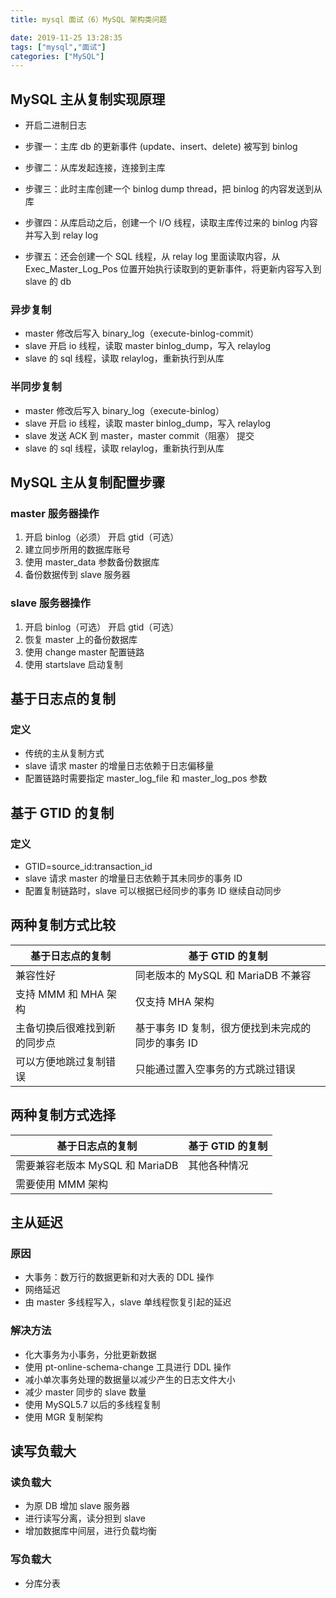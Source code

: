 ```yaml
---
title: mysql 面试（6）MySQL 架构类问题

date: 2019-11-25 13:28:35
tags: ["mysql","面试"]
categories: ["MySQL"]
---
```


## MySQL 主从复制实现原理

* 开启二进制日志

* 步骤一：主库 db 的更新事件 (update、insert、delete) 被写到 binlog

* 步骤二：从库发起连接，连接到主库

* 步骤三：此时主库创建一个 binlog dump thread，把 binlog 的内容发送到从库

* 步骤四：从库启动之后，创建一个 I/O 线程，读取主库传过来的 binlog 内容并写入到 relay log

* 步骤五：还会创建一个 SQL 线程，从 relay log 里面读取内容，从 Exec_Master_Log_Pos 位置开始执行读取到的更新事件，将更新内容写入到 slave 的 db

### 异步复制

* master 修改后写入 binary_log（execute-binlog-commit）
* slave 开启 io 线程，读取 master binlog_dump，写入 relaylog
* slave 的 sql 线程，读取 relaylog，重新执行到从库

### 半同步复制

* master 修改后写入 binary_log（execute-binlog）
* slave 开启 io 线程，读取 master binlog_dump，写入 relaylog
* slave 发送 ACK 到 master，master commit（阻塞） 提交
* slave 的 sql 线程，读取 relaylog，重新执行到从库

## MySQL 主从复制配置步骤

### master 服务器操作

1. 开启 binlog（必须） 开启 gtid（可选）
2. 建立同步所用的数据库账号
3. 使用 master_data 参数备份数据库
4. 备份数据传到 slave 服务器

### slave 服务器操作

1. 开启 binlog（可选） 开启 gtid（可选）
2. 恢复 master 上的备份数据库
3. 使用 change master 配置链路
4. 使用 startslave 启动复制

## 基于日志点的复制

### 定义

* 传统的主从复制方式
* slave 请求 master 的增量日志依赖于日志偏移量
* 配置链路时需要指定 master_log_file 和 master_log_pos 参数

## 基于 GTID 的复制

### 定义

* GTID=source_id:transaction_id
* slave 请求 master 的增量日志依赖于其未同步的事务 ID
* 配置复制链路时，slave 可以根据已经同步的事务 ID 继续自动同步

## 两种复制方式比较

|基于日志点的复制|基于 GTID 的复制|
|-|-|
|兼容性好|同老版本的 MySQL 和 MariaDB 不兼容|
|支持 MMM 和 MHA 架构|仅支持 MHA 架构|
|主备切换后很难找到新的同步点|基于事务 ID 复制，很方便找到未完成的同步的事务 ID|
|可以方便地跳过复制错误|只能通过置入空事务的方式跳过错误|

## 两种复制方式选择

|基于日志点的复制|基于 GTID 的复制|
|-|-|
|需要兼容老版本 MySQL 和 MariaDB|其他各种情况|
|需要使用 MMM 架构||

## 主从延迟

### 原因

- 大事务：数万行的数据更新和对大表的 DDL 操作
- 网络延迟
- 由 master 多线程写入，slave 单线程恢复引起的延迟

### 解决方法

- 化大事务为小事务，分批更新数据
- 使用 pt-online-schema-change 工具进行 DDL 操作
- 减小单次事务处理的数据量以减少产生的日志文件大小
- 减少 master 同步的 slave 数量
- 使用 MySQL5.7 以后的多线程复制
- 使用 MGR 复制架构

## 读写负载大

### 读负载大

- 为原 DB 增加 slave 服务器
- 进行读写分离，读分担到 slave
- 增加数据库中间层，进行负载均衡

### 写负载大

- 分库分表
